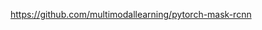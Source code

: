

<!--
 * @version:
 * @Author:  StevenJokess https://github.com/StevenJokess
 * @Date: 2020-12-18 19:27:22
 * @LastEditors:  StevenJokess https://github.com/StevenJokess
 * @LastEditTime: 2020-12-18 19:27:23
 * @Description:
 * @TODO::
 * @Reference:
-->
https://github.com/multimodallearning/pytorch-mask-rcnn
